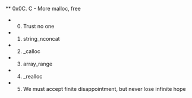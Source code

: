 ** 0x0C. C - More malloc, free
* 0. Trust no one
* 1. string_nconcat
* 2. _calloc
* 3. array_range
* 4. _realloc
* 5. We must accept finite disappointment, but never lose infinite hope

